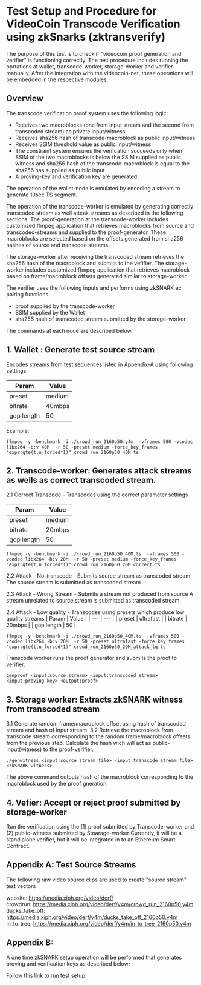 # Test Setup and Procedure for VideoCoin Transcode Verification using zkSnarks (zktransverify)

The purpose of this test is to check if "videocoin proof generation and verifier" is functioning correctly. The test procedure includes running the oprtations at wallet, transcode-worker, storage-worker and verifier manually. After the integration with the videocoin-net, these operations will be embedded in the respective modules. 

## Overview
The transcode verification proof system uses the following logic:

* Receives two macroblocks (one from input stream and the second from transcoded stream) as private input/witness
* Receives sha256 hash of transcode-macroblock as public input/witness
* Receives SSIM threshold value as public input/witness
* The constraint system ensures the verifcation succeeds only when SSIM of the two macroblocks is below the SSIM supplied as public witness and sha256 hash of the transcode-macroblock is equal to the sha256 has supplied as public input.
* A proving-key and verification key are generated

The operation of the wallet-node is emulated by encoding a stream to generate 10sec TS segment. 

The operation of the transcode-worker is emulated by generating correctly transcoded stream as well attcak streams as described in the following sections. The proof-generation at the transcode-worker includes customized ffmpeg application that retrieves macroblocks from source and transcoded-streams and supplied to the proof-generator. These macroblocks are selected based on the offsets generated from sha256 hashes of source and transcode streams.

The storage-worker after receiving the transcoded stream retrieves the sha256 hash of the macroblock and submits to the vefifier. The storage-worker includes customized ffmpeg application that retrieves macroblock based on frame/macroblock offsets generated similar to storage-worker.

The verifier uses the following inputs and performs using zkSNARK ec pairing functions.
* proof supplied by the transcode-worker
* SSIM supplied by the Wallet
* sha256 hash of transcoded stream submitted by the storage-worker

The commands at each node are described below.

## 1. Wallet : Generate test source stream

Encodes streams from test sequences listed in Appendix-A using following settings: 

| Param | Value |
| --- | --- |
| preset | medium |
| bitrate | 40mbps |
| gop length | 50 |

Example:
```
ffmpeg -y -benchmark -i ./crowd_run_2160p50.y4m  -vframes 500 -vcodec libx264 -b:v 40M  -r 50 -preset medium -force_key_frames "expr:gte(t,n_forced*1)" crowd_run_2160p50_40M.ts
```

## 2. Transcode-worker:  Generates attack streams as wells as correct transcoded stream.
2.1 Correct Transcode   - Transcodes using the correct parameter settings

| Param | Value |
| --- | --- |
| preset | medium |
| bitrate | 20mbps |
| gop length | 50 |
```
ffmpeg -y -benchmark -i ./crowd_run_2160p50_40M.ts  -vframes 500 -vcodec libx264 -b:v 20M  -r 50 -preset medium -force_key_frames "expr:gte(t,n_forced*1)" crowd_run_2160p50_20M_correct.ts
```

2.2 Attack  - No-transcode - Submits source stream as transcoded stream
The source stream is submitted as transcoded stream

2.3 Attack - Wrong Stream - Submits a stream not produced from source
A stream unrelated to source stream is submitted as transcoded stream.

2.4 Attack - Low quality  - Transcodes using presets which produce low quality streams
| Param | Value |
| --- | --- |
| preset | ultrafast |
| bitrate | 20mbps |
| gop length | 50 |
```
ffmpeg -y -benchmark -i ./crowd_run_2160p50_40M.ts  -vframes 500 -vcodec libx264 -b:v 20M  -r 50 -preset ultrafast -force_key_frames "expr:gte(t,n_forced*1)" crowd_run_2160p50_20M_attack_lq.ts
```

Transcode worker runs the proof generator and submits the proof to verifier.
```
genproof <input:source stream> <input:transcoded stream> <input:proving key> <output:proof>  
```

## 3. Storage worker: Extracts zkSNARK witness from transcoded stream
3.1 Generate random frame/macroblock offset using hash of transcoded stream and hash of input stream.
3.2 Retrieve the macroblock from transcode stream corresponding to the random frame/macroblock offsets from the previous step. Calculate the hash wich will act as public-input(witness) to the proof-verifier.

```
./genwitness <input:source stream file> <input:transcode stream file> <zkSNARK witness> 
```
The above command outputs hash of the macroblock corresponding to the macroblock used by the  proof gneration.

## 4. Vefier: Accept or reject proof submitted by storage-worker
Run the verification using the (1) proof submitted by Transcode-worker and (2) public-witness submitted by Stoarage-worker
Currently, it will be a stand alone verifier, but it will be integrated in to an Ethereum Smart-Contract.

## Appendix A: Test Source Streams

The following raw video source clips are used to create "source stream" test vectors

website: https://media.xiph.org/video/derf/  
crowdrun: https://media.xiph.org/video/derf/y4m/crowd_run_2160p50.y4m  
ducks_take_off: https://media.xiph.org/video/derf/y4m/ducks_take_off_2160p50.y4m  
in_to_tree: https://media.xiph.org/video/derf/y4m/in_to_tree_2160p50.y4m  

## Appendix B:
A one time zkSNARK setup operation will be performed that generates proving and verification keys as described below:

 Follow this [link](./src/videocoin_proving_system/README.md) to run test setup.
